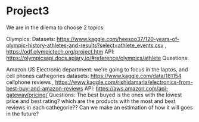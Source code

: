 # Project3

We are in the dilema to choose 2 topics:

Olympics:
Datasets: https://www.kaggle.com/heesoo37/120-years-of-olympic-history-athletes-and-results?select=athlete_events.csv , https://odf.olympictech.org/project.htm
API: https://olympicsapi.docs.apiary.io/#reference/olympics/athlete
Questions:

Amazon US Electronic department:
we're going to focus in the laptos, and cell phones cathegories
datasets: https://www.kaggle.com/data/181154 cellphone reviews , https://www.kaggle.com/rishidamarla/electronics-from-best-buy-and-amazon-reviews 
API: https://aws.amazon.com/api-gateway/pricing/
Questions:
The best buyed is the ones with the lowest price and best rating?
which are the products with the most and best reviews in each cathegorie??
Can we make an estimation  of how it will goes in the future?
